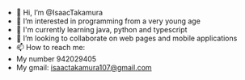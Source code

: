 - 👋 Hi, I’m @IsaacTakamura
- 👀 I’m interested in programming from a very young age
- 🌱 I'm currently learning java, python and typescript
- 💞️ I’m looking to collaborate on web pages and mobile applications
- 📫 How to reach me:
- My number 942029405
- My gmail: isaactakamura107@gmail.com

<!---
IsaacTakamura/IsaacTakamura is a ✨ special ✨ repository because its `README.md` (this file) appears on your GitHub profile.
You can click the Preview link to take a look at your changes.
--->
